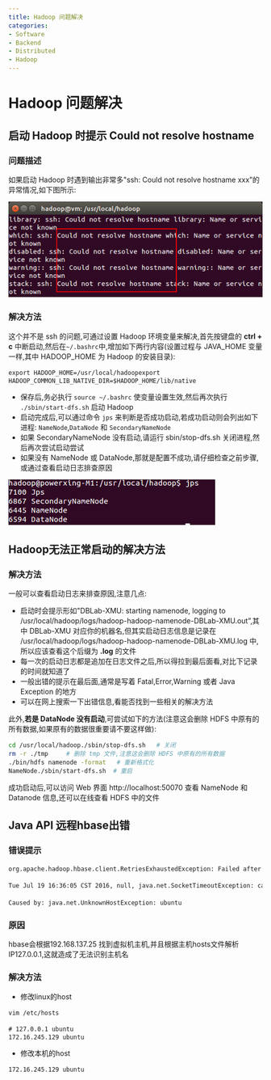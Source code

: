 ```yaml
---
title: Hadoop 问题解决
categories:
- Software
- Backend
- Distributed
- Hadoop
---
```

# Hadoop 问题解决

## 启动 Hadoop 时提示 Could not resolve hostname

### 问题描述

如果启动 Hadoop 时遇到输出非常多"ssh: Could not resolve hostname xxx”的异常情况,如下图所示:

![启动Hadoop时的异常提示](https://raw.githubusercontent.com/LuShan123888/Files/main/Pictures/2020-12-10-2020-12-07-install-hadoop-15-resolve-hostname.png)

### 解决方法

这个并不是 ssh 的问题,可通过设置 Hadoop 环境变量来解决,首先按键盘的 **ctrl + c** 中断启动,然后在`~/.bashrc`中,增加如下两行内容(设置过程与 JAVA_HOME 变量一样,其中 HADOOP_HOME 为 Hadoop 的安装目录):

```shell
export HADOOP_HOME=/usr/local/hadoopexport
HADOOP_COMMON_LIB_NATIVE_DIR=$HADOOP_HOME/lib/native
```

- 保存后,务必执行 `source ~/.bashrc` 使变量设置生效,然后再次执行 `./sbin/start-dfs.sh` 启动 Hadoop
- 启动完成后,可以通过命令 `jps` 来判断是否成功启动,若成功启动则会列出如下进程: `NameNode`,`DataNode` 和 `SecondaryNameNode`
- 如果 SecondaryNameNode 没有启动,请运行 sbin/stop-dfs.sh 关闭进程,然后再次尝试启动尝试
- 如果没有 NameNode 或 DataNode,那就是配置不成功,请仔细检查之前步骤,或通过查看启动日志排查原因

![通过jps查看启动的Hadoop进程](https://raw.githubusercontent.com/LuShan123888/Files/main/Pictures/2020-12-10-2020-12-07-install-hadoop-16-jps.png)

## Hadoop无法正常启动的解决方法

### 解决方法

一般可以查看启动日志来排查原因,注意几点:

- 启动时会提示形如"DBLab-XMU: starting namenode, logging to /usr/local/hadoop/logs/hadoop-hadoop-namenode-DBLab-XMU.out”,其中 DBLab-XMU 对应你的机器名,但其实启动日志信息是记录在 /usr/local/hadoop/logs/hadoop-hadoop-namenode-DBLab-XMU.log 中,所以应该查看这个后缀为 **.log** 的文件
- 每一次的启动日志都是追加在日志文件之后,所以得拉到最后面看,对比下记录的时间就知道了
- 一般出错的提示在最后面,通常是写着 Fatal,Error,Warning 或者 Java Exception 的地方
- 可以在网上搜索一下出错信息,看能否找到一些相关的解决方法

此外,**若是 DataNode 没有启动**,可尝试如下的方法(注意这会删除 HDFS 中原有的所有数据,如果原有的数据很重要请不要这样做):

```bash
cd /usr/local/hadoop./sbin/stop-dfs.sh   # 关闭
rm -r ./tmp     # 删除 tmp 文件,注意这会删除 HDFS 中原有的所有数据
./bin/hdfs namenode -format   # 重新格式化
NameNode./sbin/start-dfs.sh  # 重启
```

成功启动后,可以访问 Web 界面 http://localhost:50070 查看 NameNode 和 Datanode 信息,还可以在线查看 HDFS 中的文件

## Java API 远程hbase出错

### 错误提示

```bash
org.apache.hadoop.hbase.client.RetriesExhaustedException: Failed after attempts=36, exceptions:

Tue Jul 19 16:36:05 CST 2016, null, java.net.SocketTimeoutException: callTimeout=60000, callDuration=79721: row 'testtable,,' on table 'hbase:meta' at region=hbase:meta,,1.1588230740, hostname=ubuntu,16020,1468916750524, seqNum=0

Caused by: java.net.UnknownHostException: ubuntu
```

### 原因

hbase会根据192.168.137.25 找到虚拟机主机,并且根据主机hosts文件解析IP127.0.0.1,这就造成了无法识别主机名

### 解决方法

- 修改linux的host

```
vim /etc/hosts

# 127.0.0.1 ubuntu
172.16.245.129 ubuntu
```

- 修改本机的host

```
172.16.245.129 ubuntu
```
